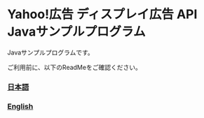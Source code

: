 # Yahoo!広告 ディスプレイ広告 API Javaサンプルプログラム

Javaサンプルプログラムです。

ご利用前に、以下のReadMeをご確認ください。

### [日本語](./README_JA.md)
### [English](./README_EN.md)